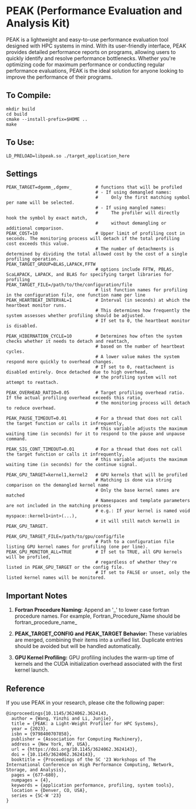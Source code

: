 # PEAK (Performance Evaluation and Analysis Kit)

PEAK is a lightweight and easy-to-use performance evaluation tool designed with HPC systems in mind. With its user-friendly interface, PEAK provides detailed performance reports on programs, allowing users to quickly identify and resolve performance bottlenecks. Whether you're optimizing code for maximum performance or conducting regular performance evaluations, PEAK is the ideal solution for anyone looking to improve the performance of their programs. 

## To Compile:

```
mkdir build
cd build
cmake --install-prefix=$HOME ..
make
``` 

## To Use: 

``LD_PRELOAD=libpeak.so ./target_application_here`` 

## Settings
```
PEAK_TARGET=dgemm_,dgemv_         # functions that will be profiled
                                  # - If using demangled names:
                                  #     Only the first matching symbol per name will be selected.
                                  # - If using mangled names:
                                  #     The profiler will directly hook the symbol by exact match, 
                                  #     without demangling or additional comparison.
PEAK_COST=10                      # Upper limit of profiling cost in seconds. The monitoring process will detach if the total profiling cost exceeds this value.  
                                  # The number of detachments is determined by dividing the total allowed cost by the cost of a single profiling operation.  
PEAK_TARGET_GROUP=BLAS,LAPACK,FFTW  
                                  # options include FFTW, PBLAS, ScaLAPACK, LAPACK, and BLAS for specifying target libraries for profiling
PEAK_TARGET_FILE=/path/to/the/configuration/file
                                  # list function names for profiling in the configuration file, one function name per line
PEAK_HEARTBEAT_INTERVAL=1         # Interval (in seconds) at which the heartbeat monitor runs.
                                  # This determines how frequently the system assesses whether profiling should be adjusted.
                                  # If set to 0, the heartbeat monitor is disabled.

PEAK_HIBERNATION_CYCLE=10         # Determines how often the system checks whether it needs to detach and reattach, 
                                  # based on the number of heartbeat cycles.
                                  # A lower value makes the system respond more quickly to overhead changes.
                                  # If set to 0, reattachment is disabled entirely. Once detached due to high overhead,
                                  # the profiling system will not attempt to reattach.

PEAK_OVERHEAD_RATIO=0.05          # Target profiling overhead ratio. If the actual profiling overhead exceeds this ratio,
                                  # the monitoring process will detach to reduce overhead.
                                  
PEAK_PAUSE_TIMEOUT=0.01           # For a thread that does not call the target function or calls it infrequently, 
                                  # this variable adjusts the maximum waiting time (in seconds) for it to respond to the pause and unpause command.

PEAK_SIG_CONT_TIMEOUT=0.01        # For a thread that does not call the target function or calls it infrequently, 
                                  # this variable adjusts the maximum waiting time (in seconds) for the continue signal.

PEAK_GPU_TARGET=kernel1,kernel2   # GPU kernels that will be profiled
                                  # Matching is done via string comparison on the demangled kernel name
                                  # Only the base kernel names are matched
                                  # Namespaces and template parameters are not included in the matching process
                                  # e.g.: If your kernel is named void myspace::kernel1<int>(...), 
                                  # it will still match kernel1 in PEAK_GPU_TARGET.

PEAK_GPU_TARGET_FILE=/path/to/gpu/config/file  
                                  # Path to a configuration file listing GPU kernel names for profiling (one per line).
PEAK_GPU_MONITOR_ALL=TRUE         # If set to TRUE, all GPU kernels will be profiled, 
                                  # regardless of whether they're listed in PEAK_GPU_TARGET or the config file.
                                  # If set to FALSE or unset, only the listed kernel names will be monitored.
```

## Important Notes

1. **Fortran Procedure Naming:**
Append an '\_' to lower case fortran procedure names. For example, Fortran_Procedure_Name should be fortran_procedure_name_

2. **PEAK_TARGET_CONFIG and PEAK_TARGET Behavior:**
These variables are merged, combining their items into a unified list. Duplicate entries should be avoided but will be handled automatically.

3. **GPU Kernel Profiling:**
GPU profiling includes the warm-up time of kernels and the CUDA initialization overhead associated with the first kernel launch.

## Reference
If you use PEAK in your research, please cite the following paper:

```
@inproceedings{10.1145/3624062.3624143,
  author = {Wang, Yinzhi and Li, Junjie},
  title = {PEAK: a Light-Weight Profiler for HPC Systems},
  year = {2023},
  isbn = {9798400707858},
  publisher = {Association for Computing Machinery},
  address = {New York, NY, USA},
  url = {https://doi.org/10.1145/3624062.3624143},
  doi = {10.1145/3624062.3624143},
  booktitle = {Proceedings of the SC '23 Workshops of The International Conference on High Performance Computing, Network, Storage, and Analysis},
  pages = {677–680},
  numpages = {4},
  keywords = {application performance, profiling, system tools},
  location = {Denver, CO, USA},
  series = {SC-W '23}
}
```

